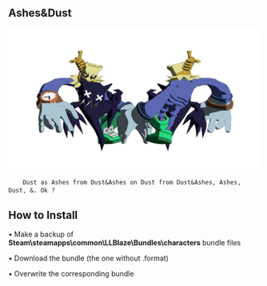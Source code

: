 ## Ashes&Dust
![](Workfiles/Render.jpg)

		Dust as Ashes from Dust&Ashes on Dust from Dust&Ashes, Ashes, Dust, &. Ok ?
		
## How to Install
• Make a backup of **Steam\steamapps\common\LLBlaze\Bundles\characters** bundle files

• Download the bundle (the one without .format)

• Overwrite the corresponding bundle
